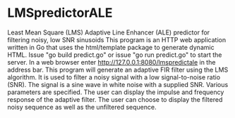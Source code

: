 # LMSpredictorALE
Least Mean Square (LMS) Adaptive Line Enhancer (ALE) predictor for filtering noisy, low SNR sinusoids
This program is an HTTP web application written in Go that uses the html/template package to generate dynamic HTML.  Issue "go build predict.go" or issue "go run predict.go" to start the server. In a web browser enter http://127.0.0.1:8080/lmspredictale in the address bar. This program will generate an adaptive FIR filter using the LMS algorithm.  It is used to filter a noisy signal with a low signal-to-noise ratio (SNR).  The signal is a sine wave in white noise with a supplied SNR.  Various parameters are specified.  The user can display the impulse and frequency response of the adaptive filter. The user can choose to display the filtered noisy sequence as well as the unfiltered sequence.
